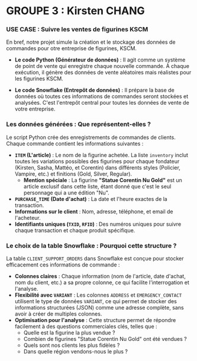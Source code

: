 
# GROUPE 3 : Kirsten CHANG

### USE CASE : Suivre les ventes de figurines KSCM

En bref, notre projet simule la création et le stockage des données de commandes pour otre entreprise de figurines, KSCM.

*   **Le code Python (Générateur de données)** : Il agit comme un système de point de vente qui enregistre chaque nouvelle commande. À chaque exécution, il génère des données de vente aléatoires mais réalistes pour les figurines KSCM.

*   **Le code Snowflake (Entrepôt de données)** : Il prépare la base de données où toutes ces informations de commandes seront stockées et analysées. C'est l'entrepôt central pour toutes les données de vente de votre entreprise.

### Les données générées : Que représentent-elles ?

Le script Python crée des enregistrements de commandes de clients. Chaque commande contient les informations suivantes :

*   **`ITEM` (L'article)** : Le nom de la figurine achetée. La liste `inventory` inclut toutes les variations possibles des figurines pour chaque fondateur (Kirsten, Sasha, Mattéo, et Corentin) dans différents styles (Policier, Vampire, etc.) et finitions (Gold, Silver, Regular).
    *   **Mention spéciale** : La figurine **"Statue Corentin Nu Gold"** est un article exclusif dans cette liste, étant donné que c'est le seul personnage qui a une édition "Nu".
*   **`PURCHASE_TIME` (Date d'achat)** : La date et l'heure exactes de la transaction.
*   **Informations sur le client** : Nom, adresse, téléphone, et email de l'acheteur.
*   **Identifiants uniques (`TXID`, `RFID`)** : Des numéros uniques pour suivre chaque transaction et chaque produit spécifique.

### Le choix de la table Snowflake : Pourquoi cette structure ?

La table `CLIENT_SUPPORT_ORDERS` dans Snowflake est conçue pour stocker efficacement ces informations de commande :

*   **Colonnes claires** : Chaque information (nom de l'article, date d'achat, nom du client, etc.) a sa propre colonne, ce qui facilite l'interrogation et l'analyse.
*   **Flexibilité avec `VARIANT`** : Les colonnes `ADDRESS` et `EMERGENCY_CONTACT` utilisent le type de données `VARIANT`, ce qui permet de stocker des informations structurées (JSON) comme une adresse complète, sans avoir à créer de multiples colonnes.
*   **Optimisation pour l'analyse** : Cette structure permet de répondre facilement à des questions commerciales clés, telles que :
    *   Quelle est la figurine la plus vendue ?
    *   Combien de figurines "Statue Corentin Nu Gold" ont été vendues ?
    *   Quels sont nos clients les plus fidèles ?
    *   Dans quelle région vendons-nous le plus ?